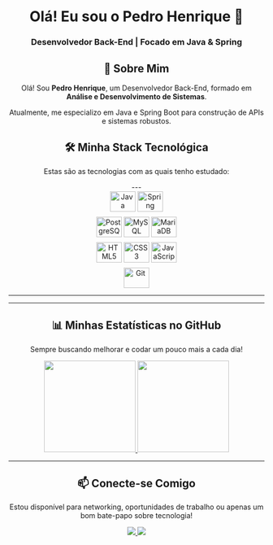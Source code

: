<div align="center">
  <h1>Olá! Eu sou o Pedro Henrique 👋</h1>
  <h3>Desenvolvedor Back-End | Focado em Java & Spring</h3>


## 🚀 Sobre Mim

<p>
  Olá! Sou <strong>Pedro Henrique</strong>, um Desenvolvedor Back-End, formado em <strong>Análise e Desenvolvimento de Sistemas</strong>.
</p>

<p>
 Atualmente, me especializo em Java e Spring Boot para construção de APIs e sistemas robustos.
</p>

## 🛠️ Minha Stack Tecnológica

<p>Estas são as tecnologias com as quais tenho estudado:</p>
---

<div style="margin-bottom: 10px;">
  <img align="center" alt="Java" height="40" width="50" src="https://cdn.jsdelivr.net/gh/devicons/devicon/icons/java/java-original-wordmark.svg">
  <img align="center" alt="Spring" height="40" width="50" src="https://cdn.jsdelivr.net/gh/devicons/devicon/icons/spring/spring-original-wordmark.svg">
</div>

<div style="margin-bottom: 10px;">
  <img align="center" alt="PostgreSQL" height="40" width="50" src="https://cdn.jsdelivr.net/gh/devicons/devicon/icons/postgresql/postgresql-original-wordmark.svg">
  <img align="center" alt="MySQL" height="40" width="50" src="https://cdn.jsdelivr.net/gh/devicons/devicon/icons/mysql/mysql-original-wordmark.svg">
  <img align="center" alt="MariaDB" height="40" width="50" src="https://cdn.jsdelivr.net/gh/devicons/devicon/icons/mariadb/mariadb-original-wordmark.svg">
</div>

<div style="margin-bottom: 10px;">
  <img align="center" alt="HTML5" height="40" width="50" src="https://cdn.jsdelivr.net/gh/devicons/devicon/icons/html5/html5-original-wordmark.svg">
  <img align="center" alt="CSS3" height="40" width="50" src="https://cdn.jsdelivr.net/gh/devicons/devicon/icons/css3/css3-original-wordmark.svg">
  <img align="center" alt="JavaScript" height="40" width="50" src="https://cdn.jsdelivr.net/gh/devicons/devicon/icons/javascript/javascript-original.svg">
</div>

<div>
  <img align="center" alt="Git" height="40" width="50" src="https://cdn.jsdelivr.net/gh/devicons/devicon/icons/git/git-original-wordmark.svg">
</div>

---
---

## 📊 Minhas Estatísticas no GitHub

<p>Sempre buscando melhorar e codar um pouco mais a cada dia!</p>

<div align="center">
  <a href="https://github.com/anuraghazra/github-readme-stats">
    <img height="180em" src="https://github-readme-stats.vercel.app/api?username=PedroHenriqueph7&show_icons=true&theme=dracula&include_all_commits=true&count_private=true"/>
    <img height="180em" src="https://github-readme-stats.vercel.app/api/top-langs/?username=PedroHenriqueph7&layout=compact&langs_count=7&theme=dracula"/>
  </a>
</div>

---

## 📫 Conecte-se Comigo

<p>Estou disponível para networking, oportunidades de trabalho ou apenas um bom bate-papo sobre tecnologia!</p>

<div align="center" style="display: inline_block;">
  <a href="[[SEU-LINK-DO-LINKEDIN]](https://www.linkedin.com/in/pedro-henriqueph/)" target="_blank">
    <img src="https://img.shields.io/badge/-LinkedIn-%230077B5?style=for-the-badge&logo=linkedin&logoColor=white" target="_blank">
  </a>
  <a href="mailto:pedrohenrizzx7@gmail.com" target="_blank">
    <img src="https://img.shields.io/badge/-Email-%23D14836?style=for-the-badge&logo=gmail&logoColor=white" target="_blank">
  </a>
</div>
